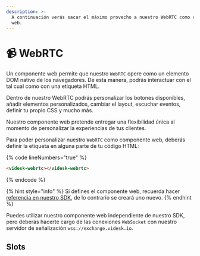 ```yaml
---
description: >-
  A continuación verás sacar el máximo provecho a nuestro WebRTC como componente
  web.
---
```


# 📹 WebRTC

Un componente web permite que nuestro `WebRTC` opere como un elemento DOM nativo de los navegadores. De esta manera, podrás interactuar con el tal cual como con una etiqueta HTML.

Dentro de nuestro WebRTC podrás personalizar los botones disponibles, añadir elementos personalizados, cambiar el layout, escuchar eventos, definir tu propio CSS y mucho más.

Nuestro componente web pretende entregar una flexibilidad única al momento de personalizar la experiencias de tus clientes.

Para poder personalizar nuestro `WebRTC` como componente web, deberás definir la etiqueta en alguna parte de tu código HTML:

{% code lineNumbers="true" %}
```html
<videsk-webrtc></videsk-webrtc>
```
{% endcode %}

{% hint style="info" %}
Si defines el componente web, recuerda hacer [referencia en nuestro SDK](../../sdks/webrtc/metodos.md#create), de lo contrario se creará uno nuevo.
{% endhint %}

Puedes utilizar nuestro componente web independiente de nuestro SDK, pero deberás hacerte cargo de las conexiones `WebSocket` con nuestro servidor de señalización `wss://exchange.videsk.io`.

## Slots

